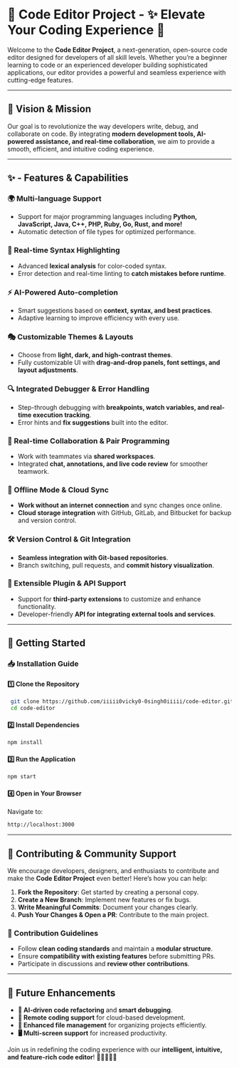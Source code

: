 # 🌟 Code Editor Project - ✨ Elevate Your Coding Experience 🚀

Welcome to the **Code Editor Project**, a next-generation, open-source code editor designed for developers of all skill levels. Whether you’re a beginner learning to code or an experienced developer building sophisticated applications, our editor provides a powerful and seamless experience with cutting-edge features.

---

## 🎯 Vision & Mission

Our goal is to revolutionize the way developers write, debug, and collaborate on code. By integrating **modern development tools, AI-powered assistance, and real-time collaboration**, we aim to provide a smooth, efficient, and intuitive coding experience.

---

## ✨ - Features & Capabilities

### 🌍 Multi-language Support
- Support for major programming languages including **Python, JavaScript, Java, C++, PHP, Ruby, Go, Rust, and more!**
- Automatic detection of file types for optimized performance.

### 🎨 Real-time Syntax Highlighting
- Advanced **lexical analysis** for color-coded syntax.
- Error detection and real-time linting to **catch mistakes before runtime**.

### ⚡ AI-Powered Auto-completion
- Smart suggestions based on **context, syntax, and best practices**.
- Adaptive learning to improve efficiency with every use.

### 🎭 Customizable Themes & Layouts
- Choose from **light, dark, and high-contrast themes**.
- Fully customizable UI with **drag-and-drop panels, font settings, and layout adjustments**.

### 🔍 Integrated Debugger & Error Handling
- Step-through debugging with **breakpoints, watch variables, and real-time execution tracking**.
- Error hints and **fix suggestions** built into the editor.

### 🔗 Real-time Collaboration & Pair Programming
- Work with teammates via **shared workspaces**.
- Integrated **chat, annotations, and live code review** for smoother teamwork.

### 📶 Offline Mode & Cloud Sync
- **Work without an internet connection** and sync changes once online.
- **Cloud storage integration** with GitHub, GitLab, and Bitbucket for backup and version control.

### 🛠️ Version Control & Git Integration
- **Seamless integration with Git-based repositories**.
- Branch switching, pull requests, and **commit history visualization**.

### 🔄 Extensible Plugin & API Support
- Support for **third-party extensions** to customize and enhance functionality.
- Developer-friendly **API for integrating external tools and services**.

---

## 🚀 Getting Started

### 📥 Installation Guide

#### 1️⃣ Clone the Repository
```sh
 git clone https://github.com/iiiii0vicky0-0singh0iiiii/code-editor.git
 cd code-editor
```

#### 2️⃣ Install Dependencies
```sh
npm install
```

#### 3️⃣ Run the Application
```sh
npm start
```

#### 4️⃣ Open in Your Browser
Navigate to:
```sh
http://localhost:3000
```

---

## 🤝 Contributing & Community Support

We encourage developers, designers, and enthusiasts to contribute and make the **Code Editor Project** even better! Here’s how you can help:

1. **Fork the Repository**: Get started by creating a personal copy.
2. **Create a New Branch**: Implement new features or fix bugs.
3. **Write Meaningful Commits**: Document your changes clearly.
4. **Push Your Changes & Open a PR**: Contribute to the main project.

### 📌 Contribution Guidelines
- Follow **clean coding standards** and maintain a **modular structure**.
- Ensure **compatibility with existing features** before submitting PRs.
- Participate in discussions and **review other contributions**.

---

## 🌱 Future Enhancements
- **🧠 AI-driven code refactoring** and **smart debugging**.
- **📡 Remote coding support** for cloud-based development.
- **📂 Enhanced file management** for organizing projects efficiently.
- **🖥️ Multi-screen support** for increased productivity.

Join us in redefining the coding experience with our **intelligent, intuitive, and feature-rich code editor**! 🚀👨‍💻👩‍💻

